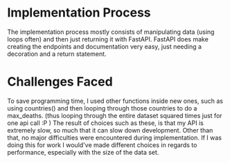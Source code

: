 # Implementation Process

The implementation process mostly consists of manipulating data (using loops often) and then just returning it with FastAPI. FastAPI does make creating the endpoints and documentation very easy, just needing a decoration and a return statement.

# Challenges Faced

To save programming time, I used other functions inside new ones, such as using countries() and then looping through those countries to do a max_deaths. (thus looping through the entire dataset squared times just for one api call :P ) The result of choices such as these, is that my API is extremely slow, so much that it can slow down development. Other than that, no major difficulties were encountered during implementation. If I was doing this for work I would've made different choices in regards to performance, especially with the size of the data set.